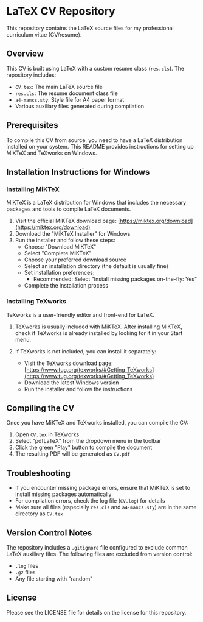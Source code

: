# LaTeX CV Repository

This repository contains the LaTeX source files for my professional curriculum vitae (CV/resume).

## Overview

This CV is built using LaTeX with a custom resume class (`res.cls`). The repository includes:

- `CV.tex`: The main LaTeX source file
- `res.cls`: The resume document class file
- `a4-mancs.sty`: Style file for A4 paper format
- Various auxiliary files generated during compilation

## Prerequisites

To compile this CV from source, you need to have a LaTeX distribution installed on your system. This README provides instructions for setting up MiKTeX and TeXworks on Windows.

## Installation Instructions for Windows

### Installing MiKTeX

MiKTeX is a LaTeX distribution for Windows that includes the necessary packages and tools to compile LaTeX documents.

1. Visit the official MiKTeX download page: [https://miktex.org/download](https://miktex.org/download)
2. Download the "MiKTeX Installer" for Windows
3. Run the installer and follow these steps:
   - Choose "Download MiKTeX"
   - Select "Complete MiKTeX"
   - Choose your preferred download source
   - Select an installation directory (the default is usually fine)
   - Set installation preferences:
     - Recommended: Select "Install missing packages on-the-fly: Yes"
   - Complete the installation process

### Installing TeXworks

TeXworks is a user-friendly editor and front-end for LaTeX.

1. TeXworks is usually included with MiKTeX. After installing MiKTeX, check if TeXworks is already installed by looking for it in your Start menu.

2. If TeXworks is not included, you can install it separately:
   - Visit the TeXworks download page: [https://www.tug.org/texworks/#Getting_TeXworks](https://www.tug.org/texworks/#Getting_TeXworks)
   - Download the latest Windows version
   - Run the installer and follow the instructions

## Compiling the CV

Once you have MiKTeX and TeXworks installed, you can compile the CV:

1. Open `CV.tex` in TeXworks
2. Select "pdfLaTeX" from the dropdown menu in the toolbar
3. Click the green "Play" button to compile the document
4. The resulting PDF will be generated as `CV.pdf`

## Troubleshooting

- If you encounter missing package errors, ensure that MiKTeX is set to install missing packages automatically
- For compilation errors, check the log file (`CV.log`) for details
- Make sure all files (especially `res.cls` and `a4-mancs.sty`) are in the same directory as `CV.tex`

## Version Control Notes

The repository includes a `.gitignore` file configured to exclude common LaTeX auxiliary files. The following files are excluded from version control:
- `.log` files
- `.gz` files
- Any file starting with "random"

## License

Please see the LICENSE file for details on the license for this repository.
